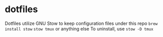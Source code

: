 # dotfiles
Dotfiles utilize GNU Stow to keep configuration files under this repo
`brew install stow`
`stow tmux` or anything else
To uninstall, use
`stow -D tmux`

